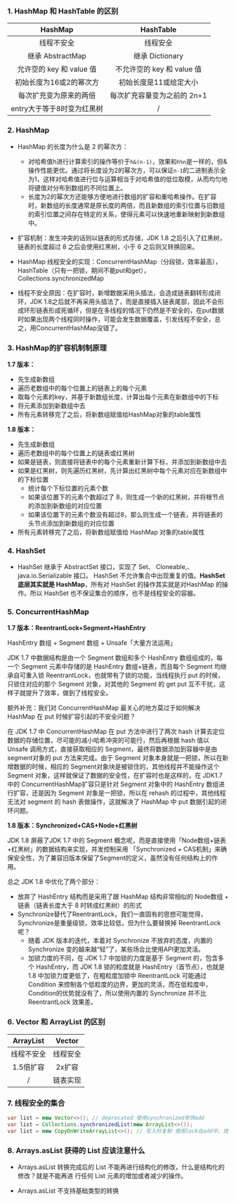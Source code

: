 ### 1. HashMap 和 HashTable 的区别

|          HashMap           |          HashTable          |
| :------------------------: | :-------------------------: |
|         线程不安全         |          线程安全           |
|      继承 AbstractMap      |       继承 Dictionary       |
|  允许空的 key 和 value 值  | 不允许空的 key 和 value 值  |
|  初始长度为16或2的幂次方   |   初始⻓度是11或给定大小    |
|   每次扩充变为原来的两倍   | 每次扩充容量变为之前的 2n+1 |
| entry大于等于8时变为红黑树 |              /              |

### 2. HashMap

- HashMap 的长度为什么是 2 的幂次方：
  - 对哈希值h进行计算索引的操作等价于`h&(n-1)`，效果和`h%n`是一样的，但&操作性能更优。通过将长度设为2的幂次方，可以保证`n-1`的二进制表示全为1，这样对哈希值进行位与运算相当于对哈希值的低位取模，从而均匀地将键值对分布到数组的不同位置上。
  - 长度为2的幂次方还能够方便地进行数组的扩容和重哈希操作。在扩容时，新数组的长度通常是原长度的两倍，而且新数组的索引位置与旧数组的索引位置之间存在特定的关系，使得元素可以快速地重新映射到新数组中。
- 扩容机制：发生冲突的话则以链表的形式存储，JDK 1.8 之后引入了红黑树，链表的长度超过 8 之后会使用红黑树，小于 6 之后则又转换回来。

- HashMap 线程安全的实现：ConcurrentHashMap（分段锁，效率最高），HashTable（只有一把锁，期间不能put和get），Collections.synchronizedMap
- 线程不安全原因：在扩容时，新增数据采用头插法，会造成链表翻转形成闭环，JDK 1.8之后就不再采用头插法了，而是直接插入链表尾部，因此不会形成环形链表形成死循环，但是在多线程的情况下仍然是不安全的，在put数据时如果出现两个线程同时操作，可能会发生数据覆盖，引发线程不安全，总之，用ConcurrentHashMap没错了。

### 3. HashMap的扩容机制制原理
**1.7 版本：**

- 先生成新数组
- 遍历老数组中的每个位置上的链表上的每个元素
- 取每个元素的key，并基于新数组长度，计算出每个元素在新数组中的下标
- 将元素添加到新数组中去
- 所有元素转移完了之后，将新数组赋值给HashMap对象的table属性

**1.8 版本：**

- 先生成新数组
- 遍历老数组中的每个位置上的链表或红黑树
- 如果是链表，则直接将链表中的每个元素重新计算下标，并添加到新数组中去
- 如果是红黑树，则先遍历红黑树，先计算出红黑树中每个元素对应在新数组中的下标位置
  - 统计每个下标位置的元素个数
  - 如果该位置下的元素个数超过了 8，则生成一个新的红黑树，并将根节点的添加到新数组的对应位置
  - 如果该位置下的元素个数没有超过8，那么则生成一个链表，并将链表的头节点添加到新数组的对应位置
- 所有元素转移完了之后，将新数组赋值给 HashMap 对象的table属性

### 4. HashSet

- HashSet 继承于 AbstractSet 接口，实现了 Set、 Cloneable,、 java.io.Serializable 接口。 HashSet 不允许集合中出现重复的值。**HashSet 底层其实就是 HashMap**，所有对 HashSet 的操作其实就是对HashMap 的操作。所以 HashSet 也不保证集合的顺序，也不是线程安全的容器。  

### 5. ConcurrentHashMap

**1.7 版本：ReentrantLock+Segment+HashEntry**

HashEntry 数组 + Segment 数组 + Unsafe「大量方法运用」

JDK 1.7 中数据结构是由一个 Segment 数组和多个 HashEntry 数组组成的，每一个 Segment 元素中存储的是 HashEntry 数组+链表，而且每个 Segment 均继承自可重入锁 ReentrantLock，也就带有了锁的功能，当线程执行 put 的时候，只锁住对应的那个 Segment 对象，对其他的 Segment 的 get put 互不干扰，这样子就提升了效率，做到了线程安全。

额外补充：我们对 ConcurrentHashMap 最关心的地方莫过于如何解决 HashMap 在 put 时候扩容引起的不安全问题？

在 JDK 1.7 中 ConcurrentHashMap 在 put 方法中进行了两次 hash 计算去定位数据的存储位置，尽可能的减小哈希冲突的可能行，然后再根据 hash 值以 Unsafe 调用方式，直接获取相应的 Segment，最终将数据添加到容器中是由 segment对象的 put 方法来完成。由于 Segment 对象本身就是一把锁，所以在新增数据的时候，相应的 Segment对象块是被锁住的，其他线程并不能操作这个 Segment 对象，这样就保证了数据的安全性，在扩容时也是这样的，在 JDK1.7 中的 ConcurrentHashMap扩容只是针对 Segment 对象中的 HashEntry 数组进行扩容，还是因为 Segment 对象是一把锁，所以在 rehash 的过程中，其他线程无法对 segment 的 hash 表做操作，这就解决了 HashMap 中 put 数据引起的闭环问题。

**1.8 版本：Synchronized+CAS+Node+红黑树**

JDK 1.8 屏蔽了JDK 1.7 中的 Segment 概念呢，而是直接使用「Node数组+链表+红黑树」的数据结构来实现，并发控制采用 「Synchronized + CAS机制」来确保安全性，为了兼容旧版本保留了Segment的定义，虽然没有任何结构上的作用。

总之 JDK 1.8 中优化了两个部分：

- 放弃了 HashEntry 结构而是采用了跟 HashMap 结构非常相似的 Node数组 + 链表（链表长度大于 8 时转成红黑树）的形式
- Synchronize替代了ReentrantLock，我们一直固有的思想可能觉得，Synchronize是重量级锁，效率比较低，但为什么要替换掉 ReentrantLock 呢？
  - 随着 JDK 版本的迭代，本着对 Synchronize 不放弃的态度，内置的 Synchronize 变的越来越“轻”了，某些场合比使用API更加灵活。
  - 加锁力度的不同，在 JDK 1.7 中加锁的力度是基于 Segment 的，包含多个 HashEntry，而 JDK 1.8 锁的粒度就是 HashEntry（首节点），也就是 1.8 中加锁力度更低了，在粗粒度加锁中 ReentrantLock 可能通过 Condition 来控制各个低粒度的边界，更加的灵活，而在低粒度中，Condition的优势就没有了，所以使用内置的 Synchronize 并不比 ReentrantLock 效果差。


### 6. Vector 和 ArrayList 的区别

| ArrayList  |  Vector  |
| :--------: | :------: |
| 线程不安全 | 线程安全 |
| 1.5倍扩容  |  2x扩容  |
|     /      | 链表实现 |

### 7. 线程安全的集合

```java
var list = new Vector<>(); // deprecated 使用synchronized修饰add
var list = Collections.synchronizedList(new ArrayList<>());
var list = new CopyOnWriteArrayList<>(); // 写入时复制 使用lock在add中，效率较高
```

### 8. Arrays.asList 获得的 List 应该注意什么

- Arrays.asList 转换完成后的 List 不能再进⾏结构化的修改，什么是结构化的修改？就是不能再进
  ⾏任何 List 元素的增加或者减少的操作。

- Arrays.asList 不⽀持基础类型的转换